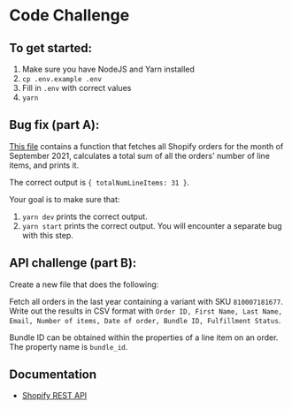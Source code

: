 # Code Challenge

## To get started:

1. Make sure you have NodeJS and Yarn installed
1. `cp .env.example .env`
1. Fill in `.env` with correct values
1. `yarn`

## Bug fix (part A):

[This file](src/index.ts) contains a function that fetches all Shopify orders for the month of September 2021, calculates a total sum of all the orders' number of line items, and prints it.

The correct output is `{ totalNumLineItems: 31 }`.

Your goal is to make sure that:

1. `yarn dev` prints the correct output.
2. `yarn start` prints the correct output. You will encounter a separate bug with this step.

## API challenge (part B):

Create a new file that does the following:

Fetch all orders in the last year containing a variant with SKU `810007181677`. Write out the results in CSV format with `Order ID, First Name, Last Name, Email, Number of items, Date of order, Bundle ID, Fulfillment Status`.

Bundle ID can be obtained within the properties of a line item on an order. The property name is `bundle_id`.

## Documentation

- [Shopify REST API](https://shopify.dev/api/admin-rest#top)


